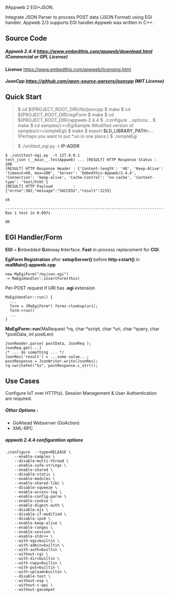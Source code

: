 
#Appweb 2 EGI+JSON.

Integrate JSON Parser to process POST data (JSON Format) using EGI handler. 
Appweb 2/3 supports EGI handler.Appweb was written in C++.

## Source Code 

##### Appweb 2.4.4 https://www.embedthis.com/appweb/download.html (Commercial or GPL License)

**License** https://www.embedthis.com/appweb/licensing.html

##### JsonCpp https://github.com/open-source-parsers/jsoncpp (MIT License)

## Quick Start


> $ cd ${PROJECT_ROOT_DIR}/lib/jsoncpp
> $ make
> $ cd ${PROJECT_ROOT_DIR}/egiForm
> $ make 
> $ cd ${PROJECT_ROOT_DIR}/appweb-2.4.4 
> $ ./configure ...options...
> $ make
> $ cd samples/```C++```/EgiSample (Modified version of samples/```C++```/simpleEgi)
> $ make
> $ export **$LD_LIBRARY_PATH**=... 
> (Perhaps you want to put *.so in one place.)
> $ ./simpleEgi

> $ ./unittest_egi.py  -t **IP-ADDR** 

```
$ ./unittest-egi.py  -t 127.0.0.1
test_json (__main__.TestAppweb) ... [RESULT] HTTP Response Status : 200
[RESULT] HTTP Response Header : {'Content-length': '48', 'Keep-Alive': 'timeout=60, max=100', 'Server': 'Embedthis-Appweb/2.4.4', 'Connection': 'keep-alive', 'Cache-Control': 'no-cache', 'Content-type': 'text/html'}
[RESULT] HTTP Payload         : {"errno":302,"message":"SUCCESS","result":1235}

ok

----------------------------------------------------------------------
Ran 1 test in 0.097s

OK
```

## EGI Handler/Form 

**EGI** = **E**mbedded **G**ateway **I**nterface. **Fast** in-process replacement for **CGI**.


**EgiForm Registration** after **setupServer()** before **http->start()** in **realMain():appweb.cpp**


```
new MaEgiForm("/myjson.egi")
-> MaEgiHandler::insertForm(this) 
```

Per-POST request if URI has **.egi** extension
```
MaEgiHandler::run() {
  ...
  form = (MaEgiForm*) forms->lookup(uri); 
  form->run()
  ...
}
```

**MaEgiForm::run**(MaRequest *rq, char *script, char *uri, char *query, char *postData, int postLen)
```
JsonReader.parse( postData, JsonReq );
JsonReq.get(...)
/* ... do something ... */
JsonRes['result'] = ...some value...;
postResponse = JsonWriter.write(JsonRes);
rq->writeFmt("%s", postResponse.c_str());
```




## Use Cases

Configure IoT over HTTP(s). Session Management & User Authentication are required.

##### Other Options : 
- GoAhead Webserver (GoAction)
- XML-RPC

##### appweb 2.4.4 configuration options

```
./configure  --type=RELEASE \
    --enable-samples \
	--disable-multi-thread \
	--enable-safe-strings \
	--enable-shared \
	--disable-static \
	--enable-modules \
	--enable-shared-libc \
	--disable-squeeze \
	--enable-access-log \
	--enable-config-parse \
	--enable-cookie \
	--enable-digest-auth \
	--disable-ejs \
	--disable-if-modified \
	--disable-ipv6 \
	--enable-keep-alive \
	--enable-ranges \
	--enable-session \
	--enable-stdc++ \
	--with-egi=builtin \
	--with-admin=builtin \
	--with-auth=builtin \
	--without-cgi \
	--with-dir=builtin \
	--with-copy=builtin \
	--with-put=builtin \
	--with-upload=builtin \
	--disable-test \
	--without-esp \
	--without-c-api \
	--without-gacompat
```